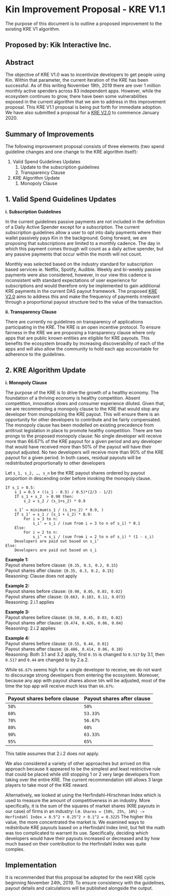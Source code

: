 # Kin Improvement Proposal - KRE V1.1
The purpose of this document is to outline a proposed improvement to the existing KRE V1 algorithm. 

## Proposed by: Kik Interactive Inc. 

## Abstract
The objective of KRE V1.0 was to incentivize developers to get people using Kin. Within that parameter, the current iteration of the KRE has been successful. As of this writing November 19th, 2019 there are over 1 million monthly active spenders across 83 independent apps. However, while the ecosystem continues to grow, there have been some vulnerabilities exposed in the current algorithm that we aim to address in this improvement proposal. This KRE V1.1 proposal is being put forth for immediate adoption. We have also submitted a proposal for a [KRE V2.0](kik_kre_2_0.md) to commence January 2020.

## Summary of Improvements
The following improvement proposal consists of three elements (two spend guideline changes and one change to the KRE algorithm itself): 
1. Valid Spend Guidelines Updates
   1. Update to the subscription guidelines
   1. Transparency Clause
1. KRE Algorithm Update
   1. Monopoly Clause

## 1. Valid Spend Guidelines Updates

**i. Subscription Guidelines**

In the current guidelines passive payments are not included in the definition of a Daily Active Spender except for a subscription. The current subscription guidelines allow a user to opt into daily payments where their wallet passively pays Kin in the background. Going forward, we are proposing that subscriptions are limited to a monthly cadence. The day in which this payment comes through will count as a daily active spender, but any passive payments that occur within the month will not count. 

Monthly was selected based on the industry standard for subscription based services ie. Netflix, Spotify, Audible. Weekly and bi-weekly passive payments were also considered, however, in our view this cadence is inconsistent with standard expectations of user experience for subscriptions and would therefore only be implemented to gain additional KRE payments in the current DAS payout framework. The proposed [KRE V2.0](https://github.com/kinecosystem/kin-rfcs/improvment-proposals/kik_kre_1_1.md) aims to address this and make the frequency of payments irrelevant through a proportional payout structure tied to the value of the transaction. 

**ii. Transparency Clause**

There are currently no guidelines on transparency of applications participating in the KRE. The KRE is an open incentive protocol. To ensure fairness in the KRE we are proposing a transparency clause where only apps that are public known entities are eligible for KRE payouts. This benefits the ecosystem broadly by increasing discoverability of each of the apps and will also allow the community to hold each app accountable for adherence to the guidelines.

## 2. KRE Algorithm Update

**i. Monopoly Clause**

The purpose of the KRE is to drive the growth of a healthy economy. The foundation of a thriving economy is healthy competition. Absent competition, innovation slows and consumer experience diluted. Given that, we are recommending a monopoly clause to the KRE that would stop any developer from monopolizing the KRE payout. This will ensure there is an opportunity for other developers to contribute and be fairly compensated. The monopoly clause has been modelled on existing precedence from antitrust legislation in place to promote healthy competition. There are two prongs to the proposed monopoly clause: 
No single developer will receive more than 66.67% of the KRE payout for a given period and any developer that would have received more than 50% of the payout will have their payout adjusted.
No two developers will receive more than 90% of the KRE payout for a given period.
In both cases, residual payouts will be redistributed proportionally to other developers

Let `s_1, s_2, …, s_n` be the KRE payout shares ordered by payout proportion in descending order before invoking the monopoly clause.
```If s_1 + s_2  > 0.90 or s_1 > 0.5:
If s_1 > 0.5:
	s_1 = 0.5 + ((s_1 - 0.5) / 0.5)*(2/3 - 1/2)
	If s_1 + s_2  > 0.90 then:
		s_2 = s_2 / (s_1+s_2) * 0.9

	s_1’ = minimum(s_1 / (s_1+s_2) * 0.9, )
	If s_1’ = s_1 / (s_1 + s_2) * 0.9:
		For i = 3 to n:
			s_i’ = s_i / (sum from i = 3 to n of s_i) * 0.1
	Else:
		For i = 2 to n:
			s_i’ = s_i / (sum from i = 2 to n of s_i) * (1 - s_i)
	Developers are paid out based on s_i’
Else:
	Developers are paid out based on s_i
 ```

**Example 1:**  
Payout shares before clause: `{0.35, 0.3, 0.2, 0.15}`  
Payout shares after clause: `{0.35, 0.3, 0.2, 0.15}`  
Reasoning: Clause does not apply

**Example 2:**  
Payout shares before clause: `{0.90, 0.05, 0.03, 0.02}`  
Payout shares after clause: `{0.663, 0.183, 0.11, 0.073}`  
Reasoning: 2.i.1 applies

**Example 3:**  
Payout shares before clause: `{0.50, 0.45, 0.03, 0.02}`  
Payout shares after clause: `{0.474, 0.426, 0.06, 0.04}`  
Reasoning: 2.i.2 applies

**Example 4:**  
Payout shares before clause: `{0.55, 0.44, 0.01}`  
Payout shares after clause: `{0.486, 0.414, 0.06, 0.10}`  
Reasoning: Both 3.1 and 3.2 apply, first `0.55` is changed to `0.517` by 3.1, then `0.517` and `0.44` are changed to by 2.a.2.

While `66.67%` seems high for a single developer to receive, we do not want to discourage strong developers from entering the ecosystem. Moreover, because any app with payout shares above `50%` will be adjusted, most of the time the top app will receive much less than `66.67%`:


Payout shares before clause | Payout shares after clause
--------------------------- | --------------------------
`50%` | `50%`
`60%` | `53.33%`
`70%` | `56.67%`
`80%` | `60%`
`90%` | `63.33%`
`95%` | `65%`

This table assumes that 2.i.2 does not apply.

We also considered a variety of other approaches but arrived on this approach because it appeared to be the simplest and least restrictive rule that could be placed while still stopping 1 or 2 very large developers from taking over the entire KRE. The current recommendation still allows 3 large players to take most of the KRE reward. 

Alternatively, we looked at using the Herfindahl–Hirschman Index which is used to measure the amount of competitiveness in an industry. More specifically, it is the sum of the squares of market shares (KRE payouts in our case) of firms in an industry:
I.e. `Shares = {50%, 25%, 10%} -> Herfindahl Index = 0.5^2 + 0.25^2 + 0.1^2 = 0.3225`
The higher this value, the more concentrated the market is. We examined ways to redistribute KRE payouts based on a Herfindahl Index limit, but felt the math was too complicated to warrant its use. Specifically, deciding which developers would have their payouts increased or decreased and by how much based on their contribution to the Herfindahl Index was quite complex.

## Implementation
It is recommended that this proposal be adopted for the next KRE cycle beginning November 24th, 2019. To ensure consistency with the guidelines, payout details and calculations will be published alongside the output.
